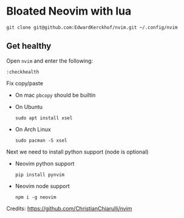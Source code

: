 # Bloated Neovim with lua

```
git clone git@github.com:EdwardKerckhof/nvim.git ~/.config/nvim
```

## Get healthy

Open `nvim` and enter the following:

```
:checkhealth
```

Fix copy/paste

- On mac `pbcopy` should be builtin

- On Ubuntu

  ```
  sudo apt install xsel
  ```

- On Arch Linux

  ```
  sudo pacman -S xsel
  ```

Next we need to install python support (node is optional)

- Neovim python support

  ```
  pip install pynvim
  ```

- Neovim node support

  ```
  npm i -g neovim
  ```

Credits: https://github.com/ChristianChiarulli/nvim
